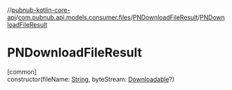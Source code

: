 //[pubnub-kotlin-core-api](../../../index.md)/[com.pubnub.api.models.consumer.files](../index.md)/[PNDownloadFileResult](index.md)/[PNDownloadFileResult](-p-n-download-file-result.md)

# PNDownloadFileResult

[common]\
constructor(fileName: [String](https://kotlinlang.org/api/latest/jvm/stdlib/kotlin/-string/index.html), byteStream: [Downloadable](../../com.pubnub.kmp/-downloadable/index.md)?)
